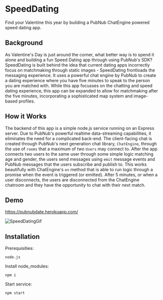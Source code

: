 # SpeedDating
Find your Valentine this year by building a PubNub ChatEngine powered speed dating app. 

## Background 
As Valentine's Day is just around the corner, what better way is to spend it alone and building a fun Speed Dating app through using PubNub's SDK? SpeedDating is built behind the idea that current dating apps incorrectly focus on matchmaking through static images - SpeedDating frontloads the messaging experience. It uses a powerful chat engine by PubNub to create a dating experience where you have five minutes to speak to the person you are matched with. While this app focusses on the chatting and speed dating experience, this app can be expanded to allow for matchmaking after the five minutes, incorporating a sophisticated map system and image-based profiles. 

## How it Works
The backend of this app is a simple node.js service running on an Express server. Due to PubNub's powerful realtime data-streaming capabilities, it eliminates the need for a complicated back-end. The client-facing chat is created through PubNub's next generation chat library, `ChatEngine`, through the use of `rooms` that a maximum of two `Users` may connect to. After the app connects two users to the same user through some simple logic matching age and gender, the users send messages using `emit` message events and PubNub messages that the users subscribe and publish to. This works beautifully with ChatEngine's `on` method that is able to run logic through a promise when the event is triggered (or emitted). After 5 minutes, or when a user disconnects, the users are disconnected from the ChatEngine chatroom and they have the opportunity to chat with their next match. 

## Demo
https://pubnubdate.herokuapp.com/

![SpeedDatingGif](https://media.giphy.com/media/31X5ZwTiPW4hQWuBn5/giphy.gif)

## Installation
Prerequisities: 
```
node.js
```

Install node_modules: 
```
npm i
```

Start service:
```
npm start
```




